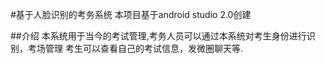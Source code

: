 #基于人脸识别的考务系统
本项目基于android studio 2.0创建

##介绍
本系统用于当今的考试管理,考务人员可以通过本系统对考生身份进行识别，考场管理
考生可以查看自己的考试信息，发微圈聊天等.



